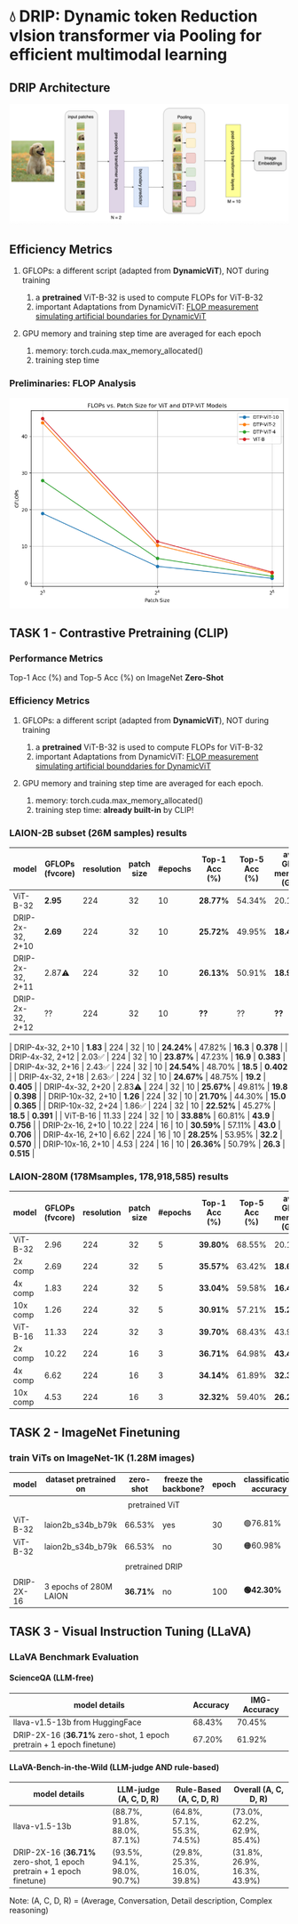 # 💧 DRIP: **D**ynamic token **R**eduction v**I**sion transformer via **P**ooling for efficient multimodal learning

## DRIP Architecture

![alt text](/docs/DRIP.png)

## Efficiency Metrics

1. GFLOPs: a different script (adapted from **DynamicViT**), NOT during training
     1. a **pretrained** ViT-B-32 is used to compute FLOPs for ViT-B-32
     2. important Adaptations from DynamicViT:
          [FLOP measurement](https://github.com/raoyongming/DynamicViT/blob/master/calc_flops.py)
          [simulating artificial boundaries for DynamicViT](https://github.com/raoyongming/DynamicViT/blob/master/models/dylvvit.py)

2. GPU memory and training step time are averaged for each epoch
     1. memory: torch.cuda.max_memory_allocated()
     2. training step time

### Preliminaries: FLOP Analysis

![alt text](docs/FLOP_analysis_plot.png)

## TASK 1 - Contrastive Pretraining (CLIP)

### Performance Metrics

Top-1 Acc (%) and Top-5 Acc (%) on ImageNet **Zero-Shot**

### Efficiency Metrics

1. GFLOPs: a different script (adapted from **DynamicViT**), NOT during training
     1. a **pretrained** ViT-B-32 is used to compute FLOPs for ViT-B-32
     2. important Adaptations from DynamicViT:
          [FLOP measurement](https://github.com/raoyongming/DynamicViT/blob/master/calc_flops.py)
          [simulating artificial bounddaries for DynamicViT](https://github.com/raoyongming/DynamicViT/blob/master/models/dylvvit.py)

2. GPU memory and training step time are averaged for each epoch.
     1. memory: torch.cuda.max_memory_allocated()
     2. training step time: **already built-in** by CLIP!

### LAION-2B subset (26M samples) results

| model | GFLOPs (fvcore) | resolution | patch size | #epochs | Top-1 Acc (%) | Top-5 Acc (%) | avg GPU memory (GB) | avg training step time (s) |
| ------- | ----- | --------------- | ---------- | -------- | ---------- | ---------------- | ------------- | ---------- |
| ViT-B-32 | **2.95** | 224 | 32 | 10 | **28.77%** | 54.34% | 20.1 | 0.429 |
| DRIP-2x-32, 2+10 | **2.69** | 224 | 32 | 10 | **25.72%** | 49.95% | **18.4** | **0.412** |
| DRIP-2x-32, 2+11 | 2.87⚠️ | 224 | 32 | 10 | **26.13%** | 50.91% | **18.9** | **0.398** |
| DRIP-2x-32, 2+12 | ?? | 224 | 32 | 10 | **??** | ?? | **??** | **??** |

| DRIP-4x-32, 2+10 | **1.83** | 224 | 32 | 10 | **24.24%** | 47.82% | **16.3** | **0.378** |
| DRIP-4x-32, 2+12 | 2.03✅ | 224 | 32 | 10 | **23.87%** | 47.23% | **16.9** | **0.383** |
| DRIP-4x-32, 2+16 | 2.43✅ | 224 | 32 | 10 | **24.54%** | 48.70% | **18.5** | **0.402** |
| DRIP-4x-32, 2+18 | 2.63✅ | 224 | 32 | 10 | **24.67%** | 48.75% | **19.2** | **0.405** |
| DRIP-4x-32, 2+20 | 2.83⚠️ | 224 | 32 | 10 | **25.67%** | 49.81% | **19.8** | **0.398** |
| DRIP-10x-32, 2+10 | **1.26** | 224 | 32 | 10 | **21.70%** | 44.30% | **15.0** | **0.365** |
| DRIP-10x-32, 2+24 | 1.86✅ | 224 | 32 | 10 | **22.52%** | 45.27% | **18.5** | **0.391** |
| ViT-B-16 | 11.33 | 224 | 32 | 10 | **33.88%** | 60.81% | **43.9** | **0.756** |
| DRIP-2x-16, 2+10 | 10.22 | 224 | 16 | 10 | **30.59%** | 57.11% | **43.0** | **0.706** |
| DRIP-4x-16, 2+10 | 6.62 | 224 | 16 | 10 | **28.25%** | 53.95% | **32.2** | **0.570** |
| DRIP-10x-16, 2+10 | 4.53 | 224 | 16 | 10 | **26.36%** | 50.79% | **26.3** | **0.515** |

### LAION-280M (178Msamples, 178,918,585) results

| model | GFLOPs (fvcore) | resolution | patch size | #epochs | Top-1 Acc (%) | Top-5 Acc (%) | avg GPU memory (GB) | avg training step time (s) |
| ------- | ----- | --------------- | ---------- | -------- | ---------- | ---------------- | ------------- | ---------- |
| ViT-B-32 | 2.96 | 224 | 32 | 5 | **39.80%** | 68.55% | 20.1 | 0.419 |
| 2x comp | 2.69 | 224 | 32 | 5 | **35.57%** | 63.42% | **18.6** | **0.394** |
| 4x comp | 1.83 | 224 | 32 | 5 | **33.04%** | 59.58% | **16.4** | **0.368** |
| 10x comp | 1.26 | 224 | 32 | 5 | **30.91%** | 57.21% | **15.2** | **0.361** |
| ViT-B-16 | 11.33 | 224 | 32 | 3 | **39.70%** | 68.43% | 43.9 | 0.743 |
| 2x comp | 10.22 | 224 | 16 | 3 | **36.71%** | 64.98% | **43.4** | **0.703** |
| 4x comp | 6.62 | 224 | 16 | 3 | **34.14%** | 61.89% | **32.3** | **0.557** |
| 10x comp | 4.53 | 224 | 16 | 3 | **32.32%** | 59.40% | **26.2** | **0.486** |

## TASK 2 - ImageNet Finetuning

### train ViTs on ImageNet-1K (1.28M images)

| model | dataset pretrained on | zero-shot | freeze the backbone? | epoch | classification accuracy |
| ----- | --------------------- | -------------------- | ---------- | ----- | ----------------------- |
| <tr><td colspan="6" align="center"> pretrained ViT </td></tr> |
| ViT-B-32 | laion2b_s34b_b79k | 66.53% | yes | 30 | 🟢76.81% |
| ViT-B-32 | laion2b_s34b_b79k | 66.53% | no | 30 | 🟠60.98% |
| <tr><td colspan="6" align="center"> pretrained DRIP </td></tr> |
| DRIP-2X-16 | 3 epochs of 280M LAION | **36.71%** | no | 100 | **🟢42.30%** |

## TASK 3 - Visual Instruction Tuning (LLaVA)

### LLaVA Benchmark Evaluation

#### ScienceQA (LLM-free)

| model details | Accuracy | IMG-Accuracy |
| --------------------- | -------- | ------------ |
| llava-v1.5-13b from HuggingFace | 68.43% | 70.45% |
| DRIP-2X-16 (**36.71%** zero-shot, 1 epoch pretrain + 1 epoch finetune) | 67.20% | 61.92% |

#### LLaVA-Bench-in-the-Wild (LLM-judge AND rule-based)

| model details | LLM-judge (A, C, D, R) | Rule-Based (A, C, D, R) | Overall (A, C, D, R) |   
| ------------- | ---------------------- | ----------------------- | -------------------- |
| llava-v1.5-13b | (88.7%, 91.8%, 88.0%, 87.1%) | (64.8%, 57.1%, 55.3%, 74.5%) | (73.0%, 62.2%, 62.9%, 85.4%) |
| DRIP-2X-16 (**36.71%** zero-shot, 1 epoch pretrain + 1 epoch finetune) | (93.5%, 94.1%, 98.0%, 90.7%) | (29.8%, 25.3%, 16.0%, 39.8%) | (31.8%, 26.9%, 16.3%, 43.9%) |

Note: (A, C, D, R) = (Average, Conversation, Detail description, Complex reasoning)

